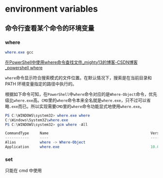# environment variables

## 命令行查看某个命令的环境变量

### where

```powershell
where.exe gcc
```

[在PowerShell中使用where命令查找文件_mighty13的博客-CSDN博客_powershell where](https://blog.csdn.net/mighty13/article/details/119880762)

`where`命令显示符合搜索模式的文件位置。在默认情况下，搜索是在当前目录和 PATH 环境变量指定的路径中执行的。

根据如下命令可知，在`PowerShell`中`where`命令对应的是`Where-Object`命令，优先级比`where.exe`高。`CMD`里的`where`命令本来全名就是`where.exe`，只不过可以省略`.exe`而已。所以实现需要`CMD`里的`where`命令功能显式地使用`where.exe`。

```powershell
PS C:\WINDOWS\system32> where.exe where
C:\Windows\System32\where.exe
PS C:\WINDOWS\system32> gcm where -All

CommandType     Name                                               Version    Source
-----------     ----                                               -------    ------
Alias           where -> Where-Object
Application     where.exe                                          10.0.19... 
```

### set

只能在 cmd 中使用